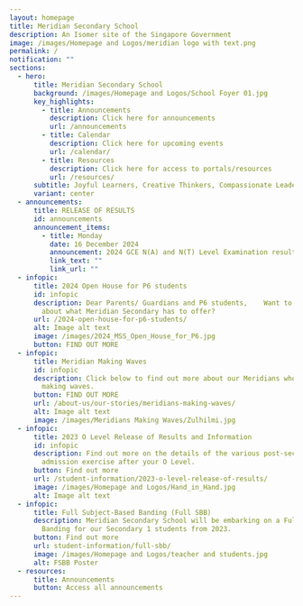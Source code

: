 ```yaml
---
layout: homepage
title: Meridian Secondary School
description: An Isomer site of the Singapore Government
image: /images/Homepage and Logos/meridian logo with text.png
permalink: /
notification: ""
sections:
  - hero:
      title: Meridian Secondary School
      background: /images/Homepage and Logos/School Foyer 01.jpg
      key_highlights:
        - title: Announcements
          description: Click here for announcements
          url: /announcements
        - title: Calendar
          description: Click here for upcoming events
          url: /calendar/
        - title: Resources
          description: Click here for access to portals/resources
          url: /resources/
      subtitle: Joyful Learners, Creative Thinkers, Compassionate Leaders
      variant: center
  - announcements:
      title: RELEASE OF RESULTS
      id: announcements
      announcement_items:
        - title: Monday
          date: 16 December 2024
          announcement: 2024 GCE N(A) and N(T) Level Examination results
          link_text: ""
          link_url: ""
  - infopic:
      title: 2024 Open House for P6 students
      id: infopic
      description: Dear Parents/ Guardians and P6 students,    Want to find out more
        about what Meridian Secondary has to offer?
      url: /2024-open-house-for-p6-students/
      alt: Image alt text
      image: /images/2024_MSS_Open_House_for_P6.jpg
      button: FIND OUT MORE
  - infopic:
      title: Meridian Making Waves
      id: infopic
      description: Click below to find out more about our Meridians who have been
        making waves.
      button: FIND OUT MORE
      url: /about-us/our-stories/meridians-making-waves/
      alt: Image alt text
      image: /images/Meridians Making Waves/Zulhilmi.jpg
  - infopic:
      title: 2023 O Level Release of Results and Information
      id: infopic
      description: Find out more on the details of the various post-secondary
        admission exercise after your O Level.
      button: Find out more
      url: /student-information/2023-o-level-release-of-results/
      image: /images/Homepage and Logos/Hand_in_Hand.jpg
      alt: Image alt text
  - infopic:
      title: Full Subject-Based Banding (Full SBB)
      description: Meridian Secondary School will be embarking on a Full Subject-Based
        Banding for our Secondary 1 students from 2023.
      button: Find out more
      url: student-information/full-sbb/
      image: /images/Homepage and Logos/teacher and students.jpg
      alt: FSBB Poster
  - resources:
      title: Announcements
      button: Access all announcements
---
```

